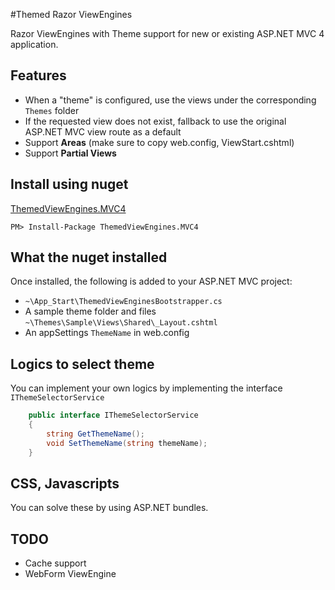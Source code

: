 #Themed Razor ViewEngines

Razor ViewEngines with Theme support for new or existing ASP.NET MVC 4 application.

## Features
- When a "theme" is configured, use the views under the corresponding `Themes` folder
- If the requested view does not exist, fallback to use the original ASP.NET MVC view route as a default
- Support __Areas__ (make sure to copy web.config, ViewStart.cshtml) 
- Support __Partial Views__


## Install using nuget
[ThemedViewEngines.MVC4](https://www.nuget.org/packages/ThemedViewEngines.MVC4)
	
    PM> Install-Package ThemedViewEngines.MVC4


## What the nuget installed
Once installed, the following is added to your ASP.NET MVC project:
- `~\App_Start\ThemedViewEnginesBootstrapper.cs` 
- A sample theme folder and files `~\Themes\Sample\Views\Shared\_Layout.cshtml`
- An appSettings `ThemeName` in web.config


## Logics to select theme
You can implement your own logics by implementing the interface `IThemeSelectorService`
```cs
    public interface IThemeSelectorService
    {
        string GetThemeName();
        void SetThemeName(string themeName);
    }
```


## CSS, Javascripts
You can solve these by using ASP.NET bundles.


## TODO
- Cache support
- WebForm ViewEngine
